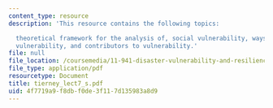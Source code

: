```yaml
---
content_type: resource
description: 'This resource contains the following topics:

  theoretical framework for the analysis of, social vulnerability, ways of conceptualizing
  vulnerability, and contributors to vulnerability.'
file: null
file_location: /coursemedia/11-941-disaster-vulnerability-and-resilience-spring-2005/4f7719a9f8dbf0de3f117d135983a8d9_tierney_lect7_s.pdf
file_type: application/pdf
resourcetype: Document
title: tierney_lect7_s.pdf
uid: 4f7719a9-f8db-f0de-3f11-7d135983a8d9
---
```


